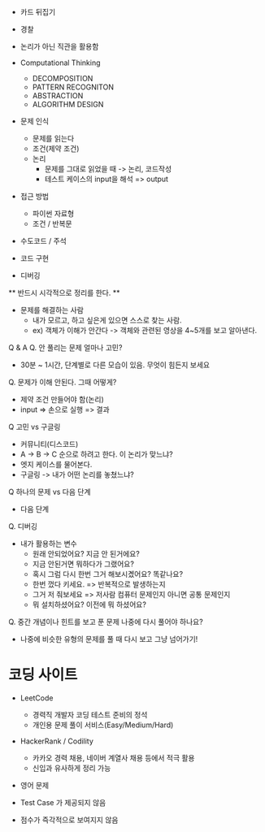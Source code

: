 - 카드 뒤집기

- 경찰

- 논리가 아닌 직관을 활용함

- Computational Thinking
  - DECOMPOSITION
  - PATTERN RECOGNITON
  - ABSTRACTION
  - ALGORITHM DESIGN

- 문제 인식
  - 문제를 읽는다
  - 조건(제약 조건)
  - 논리
    - 문제를 그대로 읽었을 때 -> 논리, 코드작성
    - 테스트 케이스의 input을 해석 => output
- 접근 방법
  - 파이썬 자료형
  - 조건 / 반복문 
- 수도코드 / 주석
- 코드 구현
- 디버깅

** 반드시 시각적으로 정리를 한다. **

- 문제를 해결하는 사람
  - 내가 모르고, 하고 싶은게 있으면 스스로 찾는 사람.
  - ex) 객체가 이해가 안간다 -> 객체와 관련된 영상을 4~5개를 보고 알아낸다.

Q & A
Q. 안 풀리는 문제 얼마나 고민?
- 30분 ~ 1시간, 단계별로 다른 모습이 있음. 무엇이 힘든지 보세요

Q. 문제가 이해 안된다. 그때 어떻게?
- 제약 조건 만들어야 함(논리)
- input => 손으로 실행 => 결과

Q 고민 vs 구글링
- 커뮤니티(디스코드)
- A -> B -> C 순으로 하려고 한다. 이 논리가 맞느냐?
- 엣지 케이스를 물어본다.
- 구글링 -> 내가 어떤 논리를 놓쳤느냐?

Q 하나의 문제 vs 다음 단계
- 다음 단계

Q. 디버깅
- 내가 활용하는 변수
  - 원래 안되었어요? 지금 안 된거에요?
  - 지금 안된거면 뭐하다가 그랬어요?
  - 혹시 그럼 다시 한번 그거 해보시곘어요? 똑같나요?
  - 한번 껐다 키세요. => 반복적으로 발생하는지
  - 그거 저 줘보세요 => 저사람 컴퓨터 문제인지 아니면 공통 문제인지
  - 뭐 설치하셨어요? 이전에 뭐 하셨어요?

Q. 중간 개념이나 힌트를 보고 푼 문제 나중에 다시 풀어야 하나요?
- 나중에 비슷한 유형의 문제를 풀 때 다시 보고 그냥 넘어가기!

# 코딩 사이트 
- LeetCode
  - 경력직 개발자 코딩 테스트 준비의 정석
  - 개인용 문제 풀이 서비스(Easy/Medium/Hard)
- HackerRank / Codility
  - 카카오 경력 채용, 네이버 계열사 채용 등에서 적극 활용
  - 신입과 유사하게 정리 가능

- 영어 문제
- Test Case 가 제공되지 않음
- 점수가 즉각적으로 보여지지 않음
